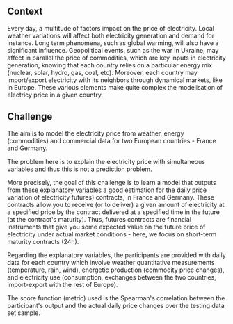 ## Context

Every day, a multitude of factors impact on the price of electricity. Local weather variations will affect both electricity generation and demand for instance. 
Long term phenomena, such as global warming, will also have a significant influence. 
Geopolitical events, such as the war in Ukraine, may affect in parallel the price of commodities, which are key inputs in electricity generation, knowing that each country relies on a particular energy mix (nuclear, solar, hydro, gas, coal, etc). 
Moreover, each country may import/export electricity with its neighbors through dynamical markets, like in Europe. These various elements make quite complex the modelisation of electricy price in a given country.

## Challenge

The aim is to model the electricity price from weather, energy (commodities) and commercial data for two European countries - France and Germany. 

The problem here is to explain the electricity price with simultaneous variables and thus this is not a prediction problem.

More precisely, the goal of this challenge is to learn a model that outputs from these explanatory variables a good estimation for the daily price variation of electricity futures) contracts, in France and Germany. 
These contracts allow you to receive (or to deliver) a given amount of electricity at a specified price by the contract delivered at a specified time in the future (at the contract's maturity). 
Thus, futures contracts are financial instruments that give you some expected value on the future price of electricity under actual market conditions - here, we focus on short-term maturity contracts (24h).

Regarding the explanatory variables, the participants are provided with daily data for each country which involve weather quantitative measurements (temperature, rain, wind), energetic production (commodity price changes), and electricity use (consumption, exchanges between the two countries, import-export with the rest of Europe).

The score function (metric) used is the Spearman's correlation between the participant's output and the actual daily price changes over the testing data set sample.
